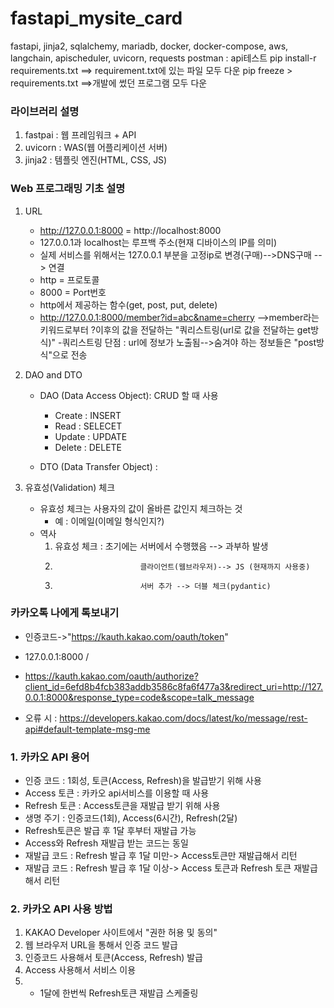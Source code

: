 # fastapi_mysite_card
fastapi, jinja2, sqlalchemy, mariadb, docker, docker-compose, aws, langchain, apischeduler, uvicorn, requests
postman : api테스트
pip install-r requirements.txt ==> requirement.txt에 있는 파일 모두 다운
pip freeze > requirements.txt ==>개발에 썼던 프로그램 모두 다운

### 라이브러리 설명
1. fastpai : 웹 프레임워크 + API
2. uvicorn : WAS(웹 어플리케이션 서버)
3. jinja2 : 템플릿 엔진(HTML, CSS, JS)


### Web 프로그래밍 기초 설명
1. URL
    - http://127.0.0.1:8000 = http://localhost:8000
    - 127.0.0.1과 localhost는 루프백 주소(현재 디바이스의 IP를 의미)
    - 실제 서비스를 위해서는 127.0.0.1 부분을 고정ip로 변경(구매)-->DNS구매 --> 연결
    - http = 프로토콜
    - 8000 = Port번호
    - http에서 제공하는 함수(get, post, put, delete)
    - http://127.0.0.1:8000/member?id=abc&name=cherry -->member라는 키워드로부터 ?이후의 값을 전달하는 "쿼리스트링(url로 값을 전달하는 get방식)"
    -쿼리스트링 단점 : url에 정보가 노출됨-->숨겨야 하는 정보들은 "post방식"으로 전송

2. DAO and DTO
    - DAO (Data Access Object): CRUD 할 때 사용
        + Create : INSERT
        + Read : SELECET
        + Update : UPDATE
        + Delete : DELETE

    - DTO (Data Transfer Object) :

3. 유효성(Validation) 체크
    - 유효성 체크는 사용자의 값이 올바른 값인지 체크하는 것
        + 예 : 이메일(이메일 형식인지?)
    - 역사
        1. 유효성 체크 : 초기에는 서버에서 수행했음 --> 과부하 발생
        2.                        클라이언트(웹브라우저)--> JS (현재까지 사용중)
        3.                        서버 추가 --> 더블 체크(pydantic)





### 카카오톡 나에게 톡보내기
 - 인증코드->"https://kauth.kakao.com/oauth/token"
 - 127.0.0.1:8000 / 

  - https://kauth.kakao.com/oauth/authorize?client_id=6efd8b4fcb383addb3586c8fa6f477a3&redirect_uri=http://127.0.0.1:8000&response_type=code&scope=talk_message

  - 오류 시 : https://developers.kakao.com/docs/latest/ko/message/rest-api#default-template-msg-me

 ### 1. 카카오 API 용어
  - 인증 코드 : 1회성, 토큰(Access, Refresh)을 발급받기  위해 사용
  - Access 토큰 :  카카오  api서비스를 이용할 때 사용
  - Refresh 토큰 : Access토큰을 재발급 받기 위해 사용
  - 생명 주기 : 인증코드(1회), Access(6시간), Refresh(2달)
  - Refresh토큰은 발급 후 1달 후부터 재발급 가능
  - Access와 Refresh 재발급 받는 코드는 동일
  - 재발급 코드 : Refresh 발급 후 1달 미만-> Access토큰만 재발급해서 리턴
  - 재발급 코드 : Refresh 발급 후 1달 이상-> Access 토큰과 Refresh 토큰 재발급 해서 리턴

  ### 2. 카카오 API 사용 방법
  1. KAKAO Developer 사이트에서 "권한 허용 및 동의"
  2. 웹 브라우저 URL을 통해서 인증 코드 발급
  3. 인증코드 사용해서 토큰(Access, Refresh) 발급
  4. Access 사용해서 서비스 이용
  5. + 1달에 한번씩 Refresh토큰 재발급 스케줄링
